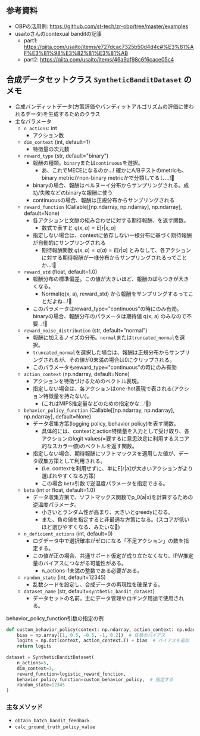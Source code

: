 ## 参考資料

- OBPの活用例: <https://github.com/st-tech/zr-obp/tree/master/examples>
- usaitoさんのcontexual banditの記事
  - part1: <https://qiita.com/usaito/items/e727dcac7325b50d4d4c#%E3%81%AF%E3%81%98%E3%82%81%E3%81%AB>
  - part2: <https://qiita.com/usaito/items/46a9af98c6f6cace05c4>

## 合成データセットクラス `SyntheticBanditDataset` のメモ

- 合成バンディットデータ(方策評価やバンディットアルゴリズムの評価に使われるデータ)を生成するためのクラス
- 主なパラメータ
  - `n_actions`: int
    - アクション数
  - `dim_context` (int, default=1)
    - 特徴量の次元数
  - `reward_type` (str, default="binary")
    - 報酬の種類。`binary`または`continuous`を選択。
      - あ、これでMECEになるのか...! 確かにA/Bテストのmetricも、binary metricかnon-binary metricかで分類してるし...!:thinking:
    - binaryの場合、報酬はベルヌーイ分布からサンプリングされる。成功/失敗などのbinaryな報酬に使う
    - continuousの場合、報酬は正規分布からサンプリングされる
  - `reward_function` (Callable[[np.ndarray, np.ndarray], np.ndarray], default=None)
    - 各アクションと文脈の組み合わせに対する期待報酬、を返す関数。
      - 数式で表すと $q(x, a) = E[r|x, a]$
    - 指定しない場合は、contextに依存しない一様分布に基づく期待報酬が自動的にサンプリングされる
      - 期待報酬関数 $q(x, a) = q(a) = E[r|a]$ とみなして、各アクションに対する期待報酬が一様分布からサンプリングされるってことか...!:thinking:
  - `reward_std` (float, default=1.0)
    - 報酬分布の標準偏差。この値が大きいほど、報酬のばらつきが大きくなる。
      - Normal(q(x, a), reward_std) から報酬をサンプリングするってことだよね...!:thinking:
    - このパラメータはreward_type="continuous"の時にのみ有効。binaryの場合、報酬分布のパラメータは期待値 q(x, a) のみなので不要...!:thinking:
  - `reward_noise_distribution` (str, default="normal")
    - 報酬に加えるノイズの分布。`normal`または`truncated_normal`を選択。
    - `truncated_normal`を選択した場合は、報酬は正規分布からサンプリングされるが、その値が0未満の場合は0にクリップされる。
    - このパラメータもreward_type="continuous"の時にのみ有効
  - `action_context` (np.ndarray, default=None)
    - アクションを特徴づけるためのベクトル表現。
    - 指定しない場合は、各アクションはone-hot表現で表される(アクション特徴量を持たない)。
      - (これはMIPS推定量などのための指定かな...!:thinking:)
  - `behavior_policy_function` (Callable[[np.ndarray, np.ndarray], np.ndarray], default=None)
    - データ収集方策(logging policy, behavior policy)を表す関数。
      - 具体的には、contextとaction特徴量を入力として受け取り、各アクションのlogit values(=要するに意思決定に利用するスコア的なスカラー値)のベクトルを返す関数。
    - 指定しない場合、期待報酬にソフトマックスを適用した値が、データ収集方策として利用される。
      - (i.e. contextを利用せずに、単にE[r|a]が大きいアクションがより選ばれやすくなる方策)
      - この場合 `beta`引数で逆温度パラメータを指定できる。
  - `beta` (int or float, default=1.0)
    - データ収集方策で、ソフトマックス関数でp_0(a|x)を計算するための逆温度パラメータ。
      - 小さいとランダム性が高まり、大きいとgreedyになる。
      - また、負の値を指定すると非最適な方策になる。(スコアが低いほど選びやすくなる、みたいな:thinking:)
  - `n_deficient_actions` (int, default=0)
    - ログデータ中で選択確率がゼロになる「不足アクション」の数を指定する。
    - この値が正の場合、共通サポート仮定が成り立たなくなり、IPW推定量のバイアスにつながる可能性がある。
      - n_actions-1未満の整数である必要がある。
  - `random_state` (int, default=12345)
    - 乱数シードを設定し、合成データの再現性を確保する。
  - `dataset_name` (str, default=`synthetic_bandit_dataset`)
    - データセットの名前。主にデータ管理やロギング用途で使用される。

behavior_policy_function引数の指定の例

```python
def custom_behavior_policy(context: np.ndarray, action_context: np.ndarray) -> np.ndarray:
    bias = np.array([1, 0.5, -0.5, -1, 0.2])  # 任意のバイアス
    logits = np.dot(context, action_context.T) + bias  # バイアスを追加
    return logits
  
dataset = SyntheticBanditDataset(
    n_actions=5,
    dim_context=3,
    reward_function=logistic_reward_function,
    behavior_policy_function=custom_behavior_policy,  # 指定する
    random_state=12345
)
```

### 主なメソッド

- `obtain_batch_bandit_feedback`
- `calc_ground_truth_policy_value`
